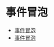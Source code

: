 # 事件冒泡

- [事件冒泡](http://www.oschina.net/question/919301_83721)
- [事件冒泡](http://caibaojian.com/javascript-stoppropagation-preventdefault.html)
